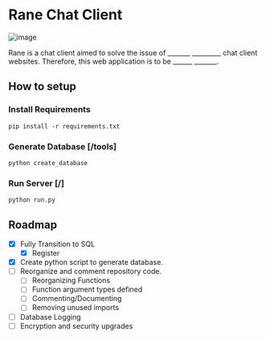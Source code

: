 # Rane Chat Client

![image](https://user-images.githubusercontent.com/36951064/114356224-b4d15100-9bb3-11eb-9dd7-22f5301016a3.png)

Rane is a chat client aimed to solve the issue of _______ _________ chat client websites. Therefore, this web application is to be ______ _______.

## How to setup

### Install Requirements

  `pip install -r requirements.txt`

### Generate Database [/tools]

  `python create_database`

### Run Server [/]
  `python run.py`

## Roadmap

- [x] Fully Transition to SQL
  - [x] Register
- [x] Create python script to generate database.
- [ ] Reorganize and comment repository code.
  - [ ] Reorganizing Functions
  - [ ] Function argument types defined
  - [ ] Commenting/Documenting
  - [ ] Removing unused imports
- [ ] Database Logging
- [ ] Encryption and security upgrades
